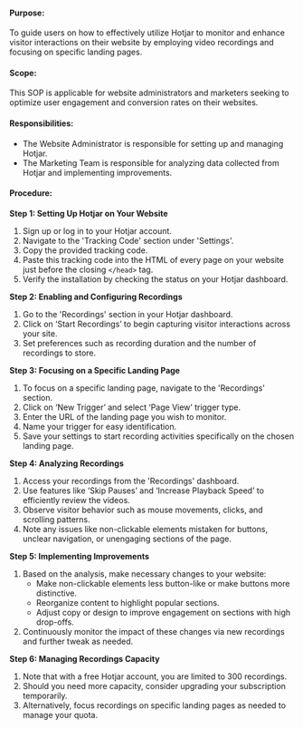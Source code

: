 #### Purpose:
To guide users on how to effectively utilize Hotjar to monitor and enhance visitor interactions on their website by employing video recordings and focusing on specific landing pages.

#### Scope:
This SOP is applicable for website administrators and marketers seeking to optimize user engagement and conversion rates on their websites.

#### Responsibilities:
- The Website Administrator is responsible for setting up and managing Hotjar.
- The Marketing Team is responsible for analyzing data collected from Hotjar and implementing improvements.

#### Procedure:

**Step 1: Setting Up Hotjar on Your Website**
1. Sign up or log in to your Hotjar account.
2. Navigate to the 'Tracking Code' section under 'Settings'.
3. Copy the provided tracking code.
4. Paste this tracking code into the HTML of every page on your website just before the closing `</head>` tag.
5. Verify the installation by checking the status on your Hotjar dashboard.

**Step 2: Enabling and Configuring Recordings**
1. Go to the 'Recordings' section in your Hotjar dashboard.
2. Click on ‘Start Recordings’ to begin capturing visitor interactions across your site.
3. Set preferences such as recording duration and the number of recordings to store.

**Step 3: Focusing on a Specific Landing Page**
1. To focus on a specific landing page, navigate to the 'Recordings' section.
2. Click on ‘New Trigger’ and select ‘Page View’ trigger type.
3. Enter the URL of the landing page you wish to monitor.
4. Name your trigger for easy identification.
5. Save your settings to start recording activities specifically on the chosen landing page.

**Step 4: Analyzing Recordings**
1. Access your recordings from the 'Recordings' dashboard.
2. Use features like ‘Skip Pauses’ and ‘Increase Playback Speed’ to efficiently review the videos.
3. Observe visitor behavior such as mouse movements, clicks, and scrolling patterns.
4. Note any issues like non-clickable elements mistaken for buttons, unclear navigation, or unengaging sections of the page.

**Step 5: Implementing Improvements**
1. Based on the analysis, make necessary changes to your website:
   - Make non-clickable elements less button-like or make buttons more distinctive.
   - Reorganize content to highlight popular sections.
   - Adjust copy or design to improve engagement on sections with high drop-offs.
2. Continuously monitor the impact of these changes via new recordings and further tweak as needed.

**Step 6: Managing Recordings Capacity**
1. Note that with a free Hotjar account, you are limited to 300 recordings.
2. Should you need more capacity, consider upgrading your subscription temporarily.
3. Alternatively, focus recordings on specific landing pages as needed to manage your quota.